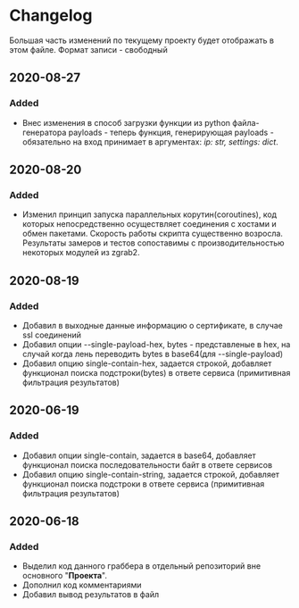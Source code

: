 # Changelog

Большая часть изменений по текущему проекту будет отображать в этом файле. Формат записи - свободный
## 2020-08-27
### Added
- Внес изменения в способ загрузки функции из python файла-генератора payloads - теперь функция, 
генерирующая payloads - обязательно на вход принимает в аргументах: _ip: str, settings: dict_.

## 2020-08-20
### Added
- Изменил принцип запуска параллельных корутин(coroutines), 
код которых непосредственно осуществляет соединения с хостами и обмен пакетами. Скорость работы скрипта существенно возросла. 
Результаты замеров и тестов сопоставимы с производительностью некоторых модулей из zgrab2.

## 2020-08-19
### Added
- Добавил в выходные данные информацию о сертификате, в случае ssl соединений
- Добавил опции --single-payload-hex, bytes - представленые в hex, на случай когда лень переводить bytes в base64(для --single-payload)
- Добавил опцию single-contain-hex, задается строкой, добавляет функционал поиска 
подстроки(bytes) в ответе сервиса (примитивная фильтрация результатов)

## 2020-06-19
### Added

- Добавил опции single-contain, задается в base64, добавляет функционал поиска 
последовательности байт в ответе сервисов
- Добавил опцию single-contain-string, задается строкой, добавляет функционал поиска 
подстроки в ответе сервиса (примитивная фильтрация результатов)

## 2020-06-18
### Added

- Выделил код данного граббера в отдельный репозиторий вне основного "**Проекта**".
- Дополнил код комментариями
- Добавил вывод результатов в файл
